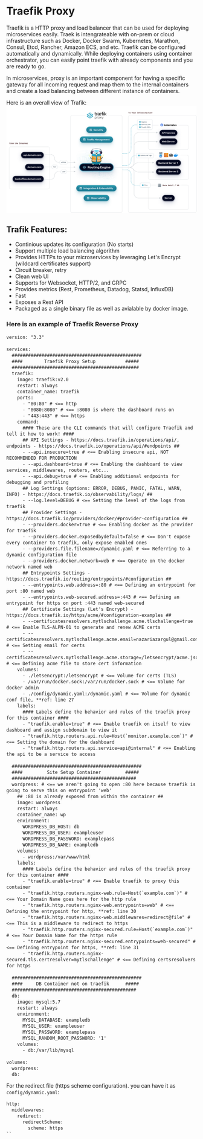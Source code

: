 # Traefik Proxy

Traefik is a HTTP proxy and load balancer that can be used for deploying microservices easily. Traek is intengrateable with on-prem or cloud infrastructure such as Docker, Docker Swarm, Kubernetes, Marathon, Consul, Etcd, Rancher, Amazon ECS, and etc. Traefik can be configured automatically and dynamically. While deploying containers using container orchestrator, you can easily point traefik with already components and you are ready to go.  

In microservices, proxy is an important component for having a specific gateway for all incoming request and map them to the internal containers and create a load balancing between different instance of containers.  

Here is an overall view of Trafik:
![](https://github.com/traefik/traefik/raw/master/docs/content/assets/img/traefik-architecture.png)

## Trafik Features:
- Continious updates its configuration (No starts)
- Support multiple load balancing algorithm
- Provides HTTPs to your microservices by leveraging Let's Encrypt (wildcard certificates support)
- Circuit breaker, retry
- Clean web UI
- Supports for Websocket, HTTP/2, and GRPC 
- Provides metrics (Rest, Prometheus, Datadog, Statsd, InfluxDB)
- Fast
- Exposes a Rest API
- Packaged as a single binary file as well as avialable by docker image.


### Here is an example of Traefik Reverse Proxy
```
version: "3.3"

services:
  ################################################
  ####        Traefik Proxy Setup           #####
  ###############################################
  traefik:
    image: traefik:v2.0
    restart: always
    container_name: traefik
    ports:
      - "80:80" # <== http
      - "8080:8080" # <== :8080 is where the dashboard runs on
      - "443:443" # <== https
    command:
      #### These are the CLI commands that will configure Traefik and tell it how to work! ####
      ## API Settings - https://docs.traefik.io/operations/api/, endpoints - https://docs.traefik.io/operations/api/#endpoints ##
      - --api.insecure=true # <== Enabling insecure api, NOT RECOMMENDED FOR PRODUCTION
      - --api.dashboard=true # <== Enabling the dashboard to view services, middlewares, routers, etc...
      - --api.debug=true # <== Enabling additional endpoints for debugging and profiling
      ## Log Settings (options: ERROR, DEBUG, PANIC, FATAL, WARN, INFO) - https://docs.traefik.io/observability/logs/ ##
      - --log.level=DEBUG # <== Setting the level of the logs from traefik
      ## Provider Settings - https://docs.traefik.io/providers/docker/#provider-configuration ##
      - --providers.docker=true # <== Enabling docker as the provider for traefik
      - --providers.docker.exposedbydefault=false # <== Don't expose every container to traefik, only expose enabled ones
      - --providers.file.filename=/dynamic.yaml # <== Referring to a dynamic configuration file
      - --providers.docker.network=web # <== Operate on the docker network named web
      ## Entrypoints Settings - https://docs.traefik.io/routing/entrypoints/#configuration ##
      - --entrypoints.web.address=:80 # <== Defining an entrypoint for port :80 named web
      - --entrypoints.web-secured.address=:443 # <== Defining an entrypoint for https on port :443 named web-secured
      ## Certificate Settings (Let's Encrypt) -  https://docs.traefik.io/https/acme/#configuration-examples ##
      - --certificatesresolvers.mytlschallenge.acme.tlschallenge=true # <== Enable TLS-ALPN-01 to generate and renew ACME certs
      - --certificatesresolvers.mytlschallenge.acme.email=nazariazargul@gmail.com # <== Setting email for certs
      - --certificatesresolvers.mytlschallenge.acme.storage=/letsencrypt/acme.json # <== Defining acme file to store cert information
    volumes:
      - ./letsencrypt:/letsencrypt # <== Volume for certs (TLS)
      - /var/run/docker.sock:/var/run/docker.sock # <== Volume for docker admin
      - ./config/dynamic.yaml:/dynamic.yaml # <== Volume for dynamic conf file, **ref: line 27
    labels:
      #### Labels define the behavior and rules of the traefik proxy for this container ####
      - "traefik.enable=true" # <== Enable traefik on itself to view dashboard and assign subdomain to view it
      - "traefik.http.routers.api.rule=Host(`monitor.example.com`)" # <== Setting the domain for the dashboard
      - "traefik.http.routers.api.service=api@internal" # <== Enabling the api to be a service to access

  ################################################
  ####         Site Setup Container         #####
  ##############################################
  wordpress: # <== we aren't going to open :80 here because traefik is going to serve this on entrypoint 'web'
    ## :80 is already exposed from within the container ##
    image: wordpress
    restart: always
    container_name: wp
    environment:
      WORDPRESS_DB_HOST: db
      WORDPRESS_DB_USER: exampleuser
      WORDPRESS_DB_PASSWORD: examplepass
      WORDPRESS_DB_NAME: exampledb
    volumes:
      - wordpress:/var/www/html
    labels:
      #### Labels define the behavior and rules of the traefik proxy for this container ####
      - "traefik.enable=true" # <== Enable traefik to proxy this container
      - "traefik.http.routers.nginx-web.rule=Host(`example.com`)" # <== Your Domain Name goes here for the http rule
      - "traefik.http.routers.nginx-web.entrypoints=web" # <== Defining the entrypoint for http, **ref: line 30
      - "traefik.http.routers.nginx-web.middlewares=redirect@file" # <== This is a middleware to redirect to https
      - "traefik.http.routers.nginx-secured.rule=Host(`example.com`)" # <== Your Domain Name for the https rule
      - "traefik.http.routers.nginx-secured.entrypoints=web-secured" # <== Defining entrypoint for https, **ref: line 31
      - "traefik.http.routers.nginx-secured.tls.certresolver=mytlschallenge" # <== Defining certsresolvers for https

  ################################################
  ####     DB Container not on traefik      #####
  ##############################################
  db:
    image: mysql:5.7
    restart: always
    environment:
      MYSQL_DATABASE: exampledb
      MYSQL_USER: exampleuser
      MYSQL_PASSWORD: examplepass
      MYSQL_RANDOM_ROOT_PASSWORD: '1'
    volumes:
      - db:/var/lib/mysql
    
volumes:
  wordpress:
  db:
```

For the redirect file (https scheme configuration). you can have it as `config/dynamic.yaml`:
```
http:
  middlewares:
    redirect:
      redirectScheme:
        scheme: https
``
